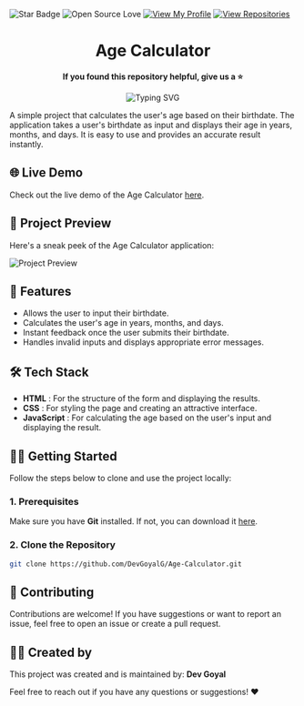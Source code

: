 ![Star Badge](https://img.shields.io/static/v1?label=%F0%9F%8C%9F&message=If%20Useful&style=style=flat&color=BC4E99)
![Open Source Love](https://badges.frapsoft.com/os/v1/open-source.svg?v=103)
[![View My Profile](https://img.shields.io/badge/View-My_Profile-green?logo=GitHub)](https://github.com/DevGoyalG)
[![View Repositories](https://img.shields.io/badge/View-My_Repositories-blue?logo=GitHub)](https://github.com/DevGoyalG?tab=repositories)


<h1 align="center"> Age Calculator </h1>

<p align="center"> <b> If you found this repository helpful, give us a  ⭐️ </b> </p>
<p align="center"><img src="https://readme-typing-svg.demolab.com?font=Segoe+script&duration=1000&pause=1000&center=true&vCenter=true&random=false&width=435&lines=Goal+%3A+10+%E2%98%85" alt="Typing SVG" /></a> </p>

A simple project that calculates the user's age based on their birthdate. The application takes a user's birthdate as input and displays their age in years, months, and days. It is easy to use and provides an accurate result instantly. 

## 🌐 Live Demo
Check out the live demo of the Age Calculator [here](https://age-track.netlify.app/).

## 📸 Project Preview
Here's a sneak peek of the Age Calculator application:

![Project Preview](assets/Palindrome-Checker.png)

## 🚀 Features
- Allows the user to input their birthdate.
- Calculates the user's age in years, months, and days.
- Instant feedback once the user submits their birthdate.
- Handles invalid inputs and displays appropriate error messages.

## 🛠️ Tech Stack
- **HTML** : For the structure of the form and displaying the results.
- **CSS** : For styling the page and creating an attractive interface.
- **JavaScript** : For calculating the age based on the user's input and displaying the result.

## 🧑‍💻 Getting Started

Follow the steps below to clone and use the project locally:

### 1. Prerequisites
Make sure you have **Git** installed. If not, you can download it [here](https://git-scm.com/).

### 2. Clone the Repository
```bash
git clone https://github.com/DevGoyalG/Age-Calculator.git
```

## 🤝 Contributing
Contributions are welcome! If you have suggestions or want to report an issue, feel free to open an issue or create a pull request.

## 👨‍💻 Created by
This project was created and is maintained by:
**Dev Goyal**

Feel free to reach out if you have any questions or suggestions! ❤️
